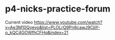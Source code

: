 # p4-nicks-practice-forum
 
Current video
https://www.youtube.com/watch?v=Ae3M10Qyevo&list=PLOLrQ9Pn6cawJ9CbY-o_kQC4GOWfhCFHq&index=21